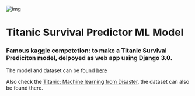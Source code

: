 ![img](https://user-images.githubusercontent.com/59442907/97291421-e8235c00-186f-11eb-9936-f6dfd581c9dc.jpg)

# Titanic Survival Predictor ML Model 

### Famous kaggle competetion: to make a Titanic Survival Prediciton model, delpoyed as web app using Django 3.0.
The model and dataset can be found [here](https://github.com/k2maan/TitanicPredictionDjangoML/tree/master/Model%20and%20data)

Also check the [Titanic: Machine learning from Disaster](https://www.kaggle.com/c/titanic), the dataset can also be found there.

